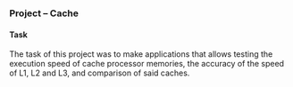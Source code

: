 ### Project – Cache

#### Task
The task of this project was to make applications that allows testing the execution speed of cache processor memories, the accuracy of the speed of L1, L2 and L3, and comparison of said caches.
